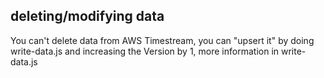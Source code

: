 ## deleting/modifying data

You can't delete data from AWS Timestream, you can "upsert it" by doing write-data.js and increasing the Version by 1, more information in write-data.js
